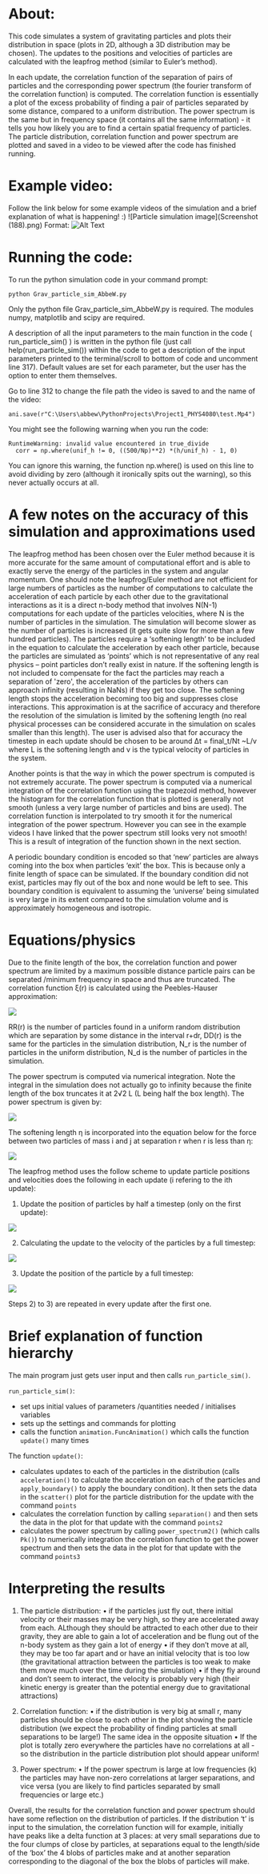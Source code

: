 # About:

This code simulates a system of gravitating particles and plots their distribution in space (plots in 2D, although a 3D distribution may be chosen). The updates to the positions and velocities of particles are calculated with the leapfrog method (similar to Euler’s method). 

In each update, the correlation function of the separation of pairs of particles and the corresponding power spectrum (the fourier transform of the correlation function) is computed. The correlation function is essentially a plot of the excess probability of finding a pair of particles separated by some distance, compared to a uniform distribution. The power spectrum is the same but in frequency space (it contains all the same information) - it tells you how likely you are to find a certain spatial frequency of particles. The particle distribution, correlation function and power spectrum are plotted and saved in a video to be viewed after the code has finished running.

# Example video:
Follow the link below for some example videos of the simulation and a brief explanation of what is happening! :)
![Particle simulation image](Screenshot (188).png)
Format: ![Alt Text](url)

# Running the code:
To run the python simulation code in your command prompt:
```
python Grav_particle_sim_AbbeW.py
```
Only the python file Grav_particle_sim_AbbeW.py is required. The modules numpy, matplotlib and scipy are required.

A description of all the input parameters to the main function in the code ( run_particle_sim() ) is written in the python file (just call help(run_particle_sim()) within the code to get a description of the input parameters printed to the terminal/scroll to bottom of code and uncomment line 317). Default values are set for each parameter, but the user has the option to enter them themselves.

Go to line 312 to change the file path the video is saved to and the name of the video:
```
ani.save(r"C:\Users\abbew\PythonProjects\Project1_PHYS4080\test.Mp4")
```
You might see the following warning when you run the code:
```
RuntimeWarning: invalid value encountered in true_divide
  corr = np.where(unif_h != 0, ((500/Np)**2) *(h/unif_h) - 1, 0)  
```
You can ignore this warning, the function np.where() is used on this line to avoid dividing by zero (although it ironically spits out the warning), so this never actually occurs at all.

# A few notes on the accuracy of this simulation and approximations used
The leapfrog method has been chosen over the Euler method because it is more accurate for the same amount of computational effort and is able to exactly serve the energy of the particles in the system and angular momentum. One should note the leapfrog/Euler method are not efficient for large numbers of particles as the number of computations to calculate the acceleration of each particle by each other due to the gravitational interactions as it is a direct n-body method that involves N(N-1) computations for each update of the particles velocities, where N is the number of particles in the simulation. The simulation will become slower as the number of particles is increased (it gets quite slow for more than a few hundred particles).
The particles require a ‘softening length’ to be included in the equation to calculate the acceleration by each other particle, because the particles are simulated as ‘points’ which is not representative of any real physics – point particles don’t really exist in nature. If the softening length is not included to compensate for the fact the particles may reach a separation of 'zero', the acceleration of the particles by others can approach infinity (resulting in NaNs) if they get too close. The softening length stops the acceleration becoming too big and suppresses close interactions. This approximation is at the sacrifice of accuracy and therefore the resolution of the simulation is limited by the softening length (no real physical processes can be considered accurate in the simulation on scales smaller than this length). The user is advised also that for accuracy the timestep in each update should be chosen to be around Δt = final_t/Nt ~L/v  where L is the softening length and v is the typical velocity of particles in the system.

Another points is that the way in which the power spectrum is computed is not extremely accurate. The power spectrum is computed via a numerical integration of the correlation function using the trapezoid method, however the histogram for the correlation function that is plotted is generally not smooth (unless a very large number of particles and bins are used). The correlation function is interpolated to try smooth it for the numerical integration of the power spectrum. However you can see in the example videos I have linked that the power spectrum still looks very not smooth! This is a result of integration of the function shown in the next section.

A periodic boundary condition is encoded so that ‘new’ particles are always coming into the box when particles ‘exit’ the box. This is because only a finite length of space can be simulated. If the boundary condition did not exist, particles may fly out of the box and none would be left to see. This boundary condition is equivalent to assuming the ‘universe’ being simulated is very large in its extent compared to the simulation volume and is approximately homogeneous and isotropic. 

# Equations/physics

Due to the finite length of the box, the correlation function and power spectrum are limited by a maximum possible distance particle pairs can be separated /minimum frequency in space and thus are truncated. The correlation function ξ(r) is calculated using the Peebles-Hauser approximation:

<img src="https://render.githubusercontent.com/render/math?math=\xi(r)=(\frac{N_r}{N_d})^2\frac{DD(r)}{RR(r)}-1"> 

RR(r) is the number of particles found in a uniform random distribution which are separation by some distance in the interval r+dr, DD(r) is the same for the particles in the simulation distribution, N_r is the number of particles in the uniform distribution, N_d is the number of particles in the simulation.

The power spectrum is computed via numerical integration. Note the integral in the simulation does not actually go to infinity because the finite length of the box truncates it at 2√2 L (L being half the box length). The power spectrum is given by:

<img src="https://render.githubusercontent.com/render/math?math=P(k)=2\pi \int_0^{\infty} x^2 \sinc{(kx)} dx  ">      

The softening length η is incorporated into the equation below for the force  between two particles of mass i and j at separation r when r is less than η:

<img src="https://render.githubusercontent.com/render/math?math=F_{ij} = -\frac{G M_i M_j}{r %2B \eta }^{2}">

The leapfrog method uses the follow scheme to update particle positions and velocities does the following in each update (i refering to the ith update):
1)	Update the position of particles by half a timestep (only on the first update): 

<img src="https://render.githubusercontent.com/render/math?math=x_{\frac{1}{2}} =x_i %2B \frac{ \Delta t }{2v}">

2)	Calculating the update to the velocity of the particles by a full timestep:

<img src="https://render.githubusercontent.com/render/math?math=v_{i%2B1} = v_i %2B \Delta t a_i">

3)	Update the position of the particle by a full timestep:
     
<img src="https://render.githubusercontent.com/render/math?math=x_{i%2B1%2B\frac{1}{2}} = x_{i%2B\frac{1}{2}} %2B \Delta t v_{i%2B1}">

Steps 2) to 3) are repeated in every update after the first one.

# Brief explanation of function hierarchy
The main program just gets user input and then calls ```run_particle_sim()```.

```run_particle_sim()```:
- set ups initial values of parameters /quantities needed / initialises variables
- sets up the settings and commands for plotting
- calls the function ```animation.FuncAnimation()``` which calls the function ```update()``` many times

The function ```update()```:
- calculates updates to each of the particles in the distribution (calls ```acceleration()``` to calculate the acceleration on each of the particles and ```apply_boundary()``` to apply the boundary condition). It then sets the data in the ```scatter()``` plot for the particle distribution for the update with the command ```points``` 
- calculates the correlation function by calling ```separation()``` and then sets the data in the plot for that update with the command ```points2```
- calculates the power spectrum by calling ```power_spectrum2()``` (which calls ```Pk()```) to numerically integration the correlation function to get the power spectrum and then sets the data in the plot for that update with the command ```points3```

# Interpreting the results 
1) The particle distribution: 
•	if the particles just fly out, there initial velocity or their masses may be very high, so they are accelerated away from each. ALthough they should be attracted to each other due to their gravity, they are able to gain a lot of acceleration and be flung out of the n-body system as they gain a lot of energy
•	if they don’t move at all, they may be too far apart and or have an initial velocity that is too low (the gravitational attraction between the particles is too weak to make them move much over the time during the simulation)
•	if they fly around and don’t seem to interact, the velocity is probably very high (their kinetic energy is greater than the potential energy due to gravitational attractions)

2) Correlation function:
•	if the distribution is very big at small r, many particles should be close to each other in the plot showing the particle distribution (we expect the probability of finding particles at small separations to be large!) The same idea in the opposite situation
•	If the plot is totally zero everywhere the particles have no correlations at all - so the distribution in the particle distribution plot should appear uniform!

3) Power spectrum:
•	If the power spectrum is large at low frequencies (k) the particles may have non-zero correlations at larger separations, and vice versa (you are likely to find particles separated by small frequencies or large etc.)

Overall, the results for the correlation function and power spectrum should have some reflection on the distribution of particles. If the distribution ‘t’ is input to the simulation, the correlation function will for example, initially have peaks like a delta function at 3 places: at very small separations due to the four clumps of close by particles, at separations equal to the length/side of the ‘box’ the 4 blobs of particles make and at another separation corresponding to the diagonal of the box the blobs of particles will make.
